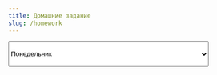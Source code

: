 ```yaml
---
title: Домашние задание
slug: /homework
---
```


<form>
  <select  name="week" id="sa1" class="homework_menu" class="Homework">
    
       
<optgroup label="Текущая неделя">
        <option  value="18.04.2022 Апрель
            1.Математика(Алгебра)-построить график по функции y=2х²-8х+6, №3.228
            2.Физкультура и здоровье-
            3.Англисский язык(у группы Жанны Яраславовны)-у.8b с.132
            3.Информатика(у группы Людмилы Михайловны)-§21
            4.Русский язык-с.200-201(устно)
            5.Англисский язык(у группы Людмилы Михайловны)-
            5.Информатика(у группы Жанны Яраславовны)-§21
            6.Химия-§47 упр. 7 готовимся к олимпиаде
            7.Биология-§55">Понедельник</option>
            <option  value="19.04.2022 Апрель
            1.Физика-повторить §32-34, упражнение 22 задача 5
            2.Математика(Геометрия)-§29 №414, №415, №416
            3.Искусство-
            4.География-§48
            5.Беларуская мова-Пр.345
            6.Беларуская литература-с.232-234(выр.чыт) ">Вторник</option>
            <option value="20.04.2022 Апрель
            1.Биология-
            2.Всемирная История-§27
            3.Математика(Алгебра)-
            4.Физкультура и здоровье-
            5.Труды-
            6.Англисский язык(Жанна Яраславовна)-
            6.Англисский язык(Людмила Михайловна)-">Среда</option>
            <option value="21.04.2022 Апрель
            1.Беларуская мова-
            2.Руский язык-
            3.Русская литература-с.142
            4.Математика(Геометрия)-
            5.История Беларуси-с.134-135
            6.Химия-">Четверг</option>
            <option value="22.04.2022 Апрель
            1.Физкультура и здоровье-
            2.Физика-
            3.Математика(Алгебра)-
            4.География-
            5.Англисский язык(Жанна Яраславовна)-
            5.Англисский язык(Людмила Михайловна)-
            6.Русская литература-с.244-245 (выучить)">Пятница</option>
          </optgroup>
          <optgroup label="Следующая неделя">
            <option  value="25.04.2022 Апрель
             1.Математика(Алгебра)-
             2.Физкультура и здоровье-
             3.Англисский язык(у группы Жанны Яраславовны)-
             3.Информатика(у группы Людмилы Михайловны)-
             3.Англисский язык(у группы Жанны Яраславовны)-
             4.Русский язык-
             5.Англисский язык(у группы Людмилы Михайловны)-
             5.Информатика(у группы Жанны Яраславовны)-
             6.Химия-
             7.Биология-">Понедельник</option>
             <option  value="26.04.2022 Апрель
             1.Физика-
             2.Математика(Геометрия)-
             3.Искусство-
             4.География-
             5.Беларуская мова-
             6.Беларуская литература- ">Вторник</option>
             <option value="27.04.2022 Апрель
             1.Биология-
             2.Всемирная История-
             3.Математика(Алгебра)-
             4.Физкультура и здоровье-
             5.Труды-
             6.Англисский язык(Жанна Яраславовна)-
             6.Англисский язык(Людмила Михайловна)-">Среда</option>
             <option value="28.04.2022 Апрель
             1.Беларуская мова-
             2.Руский язык-
             3.Русская литература-
             4.Математика(Геометрия)-
             5.История Беларуси-
             6.Химия-">Четверг</option>
             <option value="29.04.2022 Апрель
             1.Физкультура и здоровье-
             2.Физика-
             3.Математика(Алгебра)-
             4.География-
             5.Англисский язык(Жанна Яраславовна)-
             5.Англисский язык(Людмила Михайловна)-
             6.Русская литература-">Пятница</option>
           </optgroup>


      </select> 
	</form>
<input  type="button" onclick="f1()" value="Посмотреть" class="homework_button"> 

  <br>
<script>
function f1(){
var a=document.getElementById('sa1').value;
alert(a);
}
</script></br>

<style>
.alert {
    padding: 20px;
    background-color: #f44336;
    color: white;
}

.closebtn {
    margin-left: 15px;
    color: white;
    font-weight: bold;
    float: right;
    font-size: 22px;
    line-height: 20px;
    cursor: pointer;
    transition: 0.3s;
}

.closebtn:hover {
    color: black;
}
</style>
<style>
.homework_button{
    height:50px;
    width:400px;
    background-color: #FFFFFF;
   border: 1px solid #CCCCCC;
   box-shadow: 0 1px 1px rgba(0, 0, 0, 0.075) inset;
   transition: border 0.2s linear 0s, box-shadow 0.2s linear 0s;
       border-radius: 4px;
   color: #555555;
   display:block;
       width:400px;
       margin: 20px auto;
   font-size: 14px;
       text-align:center;
   height: 50px;
   line-height: 20px;
   margin-bottom: 10px;
   padding: 4px 6px;
   vertical-align: middle;
       text-decoration:none;

}
.homework_button:hover, .homework_button:focus {
   border-color: rgba(82, 168, 236, 0.8);
   box-shadow: 0 1px 1px rgba(0, 0, 0, 0.075) inset, 0 0 8px rgba(82, 168, 236, 0.6);
   outline: 0 none;
}
.homework_menu{
    height:50px;
    width:400px;
}
</style>
<style>
.Homework{
    font-family: 'Franklin Gothic Medium', 'Arial Narrow', Arial, sans-serif;

}
.homework_menu{
    height:50px;
    width:400px;
}
</style>

